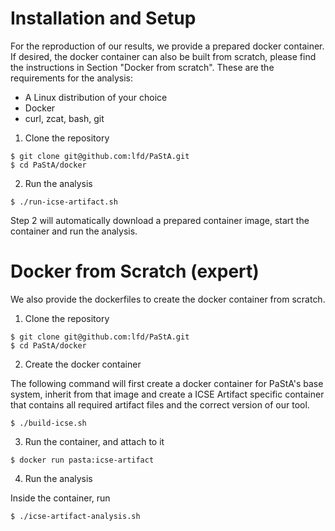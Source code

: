 Installation and Setup
======================

For the reproduction of our results, we provide a prepared docker container. If
desired, the docker container can also be built from scratch, please find the
instructions in Section "Docker from scratch". These are the requirements for
the analysis:

  * A Linux distribution of your choice
  * Docker
  * curl, zcat, bash, git

1. Clone the repository

```
$ git clone git@github.com:lfd/PaStA.git
$ cd PaStA/docker
```

2. Run the analysis

```
$ ./run-icse-artifact.sh
```

Step 2 will automatically download a prepared container image, start the
container and run the analysis.

Docker from Scratch (expert)
============================

We also provide the dockerfiles to create the docker container from scratch.

1. Clone the repository

```
$ git clone git@github.com:lfd/PaStA.git
$ cd PaStA/docker
```

2. Create the docker container

The following command will first create a docker container for PaStA's base
system, inherit from that image and create a ICSE Artifact specific container
that contains all required artifact files and the correct version of our tool.

```
$ ./build-icse.sh
```

3. Run the container, and attach to it

```
$ docker run pasta:icse-artifact
```

4. Run the analysis

Inside the container, run

```
$ ./icse-artifact-analysis.sh
```
